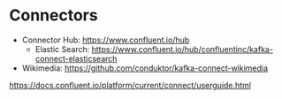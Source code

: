 # 

# Connectors
- Connector Hub: https://www.confluent.io/hub
  - Elastic Search: https://www.confluent.io/hub/confluentinc/kafka-connect-elasticsearch
- Wikimedia: https://github.com/conduktor/kafka-connect-wikimedia

https://docs.confluent.io/platform/current/connect/userguide.html